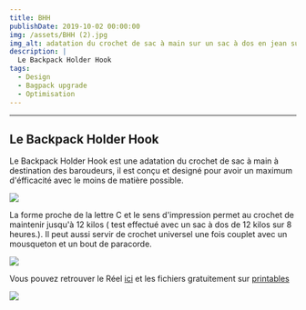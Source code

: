 ```yaml
---
title: BHH 
publishDate: 2019-10-02 00:00:00
img: /assets/BHH (2).jpg
img_alt: adatation du crochet de sac à main sur un sac à dos en jean sur un sac à dos Herschel
description: |
  Le Backpack Holder Hook
tags:
  - Design
  - Bagpack upgrade
  - Optimisation
---
```


---
Le Backpack Holder Hook
---

Le Backpack Holder Hook est une adatation du crochet de sac à main à destination des baroudeurs, il est conçu et designé pour avoir un maximum d'éfficacité avec le moins de matière possible.

<img src="/assets/BHH desk.gif">

La forme proche de la lettre C et le sens d'impression permet au crochet de maintenir jusqu'à 12 kilos ( test effectué avec un sac à dos de 12 kilos sur 8 heures.). Il peut aussi servir de crochet universel une fois couplet avec un mousqueton et un bout de paracorde. 

 <img src="/assets/BHH (3).gif">


Vous pouvez retrouver le Réel <a href="https://www.instagram.com/la_3eme_dimension/reel/DEVR18UN4Cb/">ici</a> et les fichiers gratuitement sur <a href="https://www.printables.com/model/920511-bhh-backpack-holder-hook/comments">printables</a>

<img src="/assets/BHH (1).jpg">


<style>

img{
    margin: auto;
    max-height: 90vh;
    object-fit: cover;
    display: flex;
  }

.embedresize {
    max-width: 560px;
    margin: auto;
    }
    
    .embedresize div {
    position: relative;
    height: 0;
    padding-bottom: 56.25%;
    }
    
    .embedresize iframe {
    position: absolute;
    top: 0;
    left: 0;
    width: 100%;
    height: 100%;
    }
</style>
